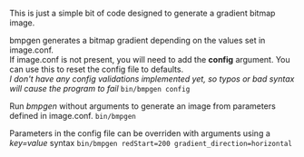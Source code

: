 This is just a simple bit of code designed to generate a gradient bitmap image.

bmpgen generates a bitmap gradient depending on the values set in image.conf.\
If image.conf is not present, you will need to add the **config** argument. You can use this to reset the config file to defaults.\
*I don't have any config validations implemented yet, so typos or bad syntax will cause the program to fail*
`
bin/bmpgen config
`

Run *bmpgen* without arguments to generate an image from parameters defined in image.conf.
`
bin/bmpgen
`

Parameters in the config file can be overriden with arguments using a *key=value* syntax
`
bin/bmpgen redStart=200 gradient_direction=horizontal
`

